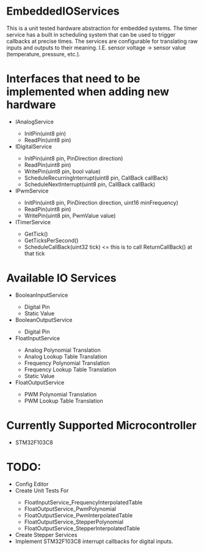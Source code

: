 # EmbeddedIOServices
This is a unit tested hardware abstraction for embedded systems. The timer service has a built in scheduling system that can be used to trigger callbacks at precise times. The services are configurable for translating raw inputs and outputs to their meaning. I.E. sensor voltage -> sensor value (temperature, pressure, etc.).

# Interfaces that need to be implemented when adding new hardware
<ul>
  <li>IAnalogService</li>
  <ul>
    <li>InitPin(uint8 pin)</li>
    <li>ReadPin(uint8 pin)</li>
  </ul>
  <li>IDigitalService</li>
  <ul>
    <li>InitPin(uint8 pin, PinDirection direction)</li>
    <li>ReadPin(uint8 pin)</li>
    <li>WritePin(uint8 pin, bool value)</li>
    <li>ScheduleRecurringInterrupt(uint8 pin, CallBack callBack)
    <li>ScheduleNextInterrupt(uint8 pin, CallBack callBack)
  </ul>
  <li>IPwmService</li>
  <ul>
    <li>InitPin(uint8 pin, PinDirection direction, uint16 minFrequency)</li>
    <li>ReadPin(uint8 pin)</li>
    <li>WritePin(uint8 pin, PwmValue value)</li>
  </ul>
  <li>ITimerService</li>
  <ul>
    <li>GetTick()</li>
    <li>GetTicksPerSecond()</li>
    <li>ScheduleCallBack(uint32 tick) <= this is to call ReturnCallBack() at that tick</li>
  </ul>
</ul>

# Available IO Services
<ul>
  <li>BooleanInputService</li>
  <ul>
    <li>Digital Pin</li>
    <li>Static Value</li>
  </ul>
  <li>BooleanOutputService</li>
  <ul>
    <li>Digital Pin</li>
  </ul>
  <li>FloatInputService</li>
  <ul>
    <li>Analog Polynomial Translation</li>
    <li>Analog Lookup Table Translation</li>
    <li>Frequency Polynomial Translation</li>
    <li>Frequency Lookup Table Translation</li>
    <li>Static Value</li>
  </ul>
  <li>FloatOutputService</li>
  <ul>
    <li>PWM Polynomial Translation</li>
    <li>PWM Lookup Table Translation</li>
  </ul>
</ul>

# Currently Supported Microcontroller
<ul>
  <li>STM32F103C8</li>
 </ul>

# TODO:
<ul>
  <li>Config Editor</li>
  <li>Create Unit Tests For</li>
  <ul>
    <li>FloatInputService_FrequencyInterpolatedTable</li>
    <li>FloatOutputService_PwmPolynomial</li>
    <li>FloatOutputService_PwmInterpolatedTable</li>
    <li>FloatOutputService_StepperPolynomial</li>
    <li>FloatOutputService_StepperInterpolatedTable</li>
  </ul>
  <li>Create Stepper Services</li>
  <li>Implement STM32F103C8 interrupt callbacks for digital inputs.</li>
</ul>
  
